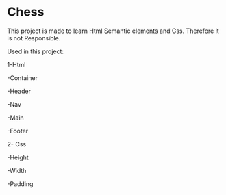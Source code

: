 # Chess
This project is made to learn Html Semantic elements and Css. Therefore it is not Responsible.

Used in this project:

1-Html

-Container

-Header

-Nav

-Main

-Footer

2- Css

-Height

-Width

-Padding

